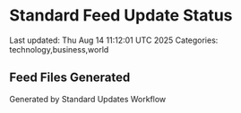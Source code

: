 # Standard Feed Update Status
Last updated: Thu Aug 14 11:12:01 UTC 2025
Categories: technology,business,world

## Feed Files Generated

Generated by Standard Updates Workflow
